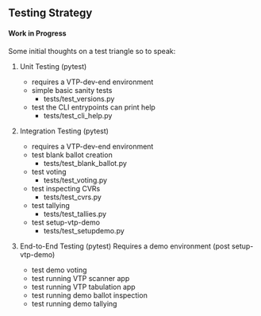 ## Testing Strategy

#### Work in Progress

Some initial thoughts on a test triangle so to speak:

1) Unit Testing (pytest)
   - requires a VTP-dev-end environment
   - simple basic sanity tests
     - tests/test_versions.py
   - test the CLI entrypoints can print help
     - tests/test_cli_help.py

2) Integration Testing (pytest)
   - requires a VTP-dev-end environment
   - test blank ballot creation
     -  tests/test_blank_ballot.py
   - test voting
     - tests/test_voting.py
   - test inspecting CVRs
     - tests/test_cvrs.py
   - test tallying
     - tests/test_tallies.py
   - test setup-vtp-demo
     - tests/test_setupdemo.py

3) End-to-End Testing (pytest)
   Requires a demo environment (post setup-vtp-demo)
   - test demo voting
   - test running VTP scanner app
   - test running VTP tabulation app
   - test running demo ballot inspection
   - test running demo tallying
